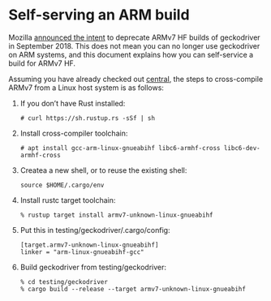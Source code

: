 Self-serving an ARM build
=========================

Mozilla [announced the intent] to deprecate ARMv7 HF builds of
geckodriver in September 2018.  This does not mean you can no longer
use geckodriver on ARM systems, and this document explains how you
can self-service a build for ARMv7 HF.

Assuming you have already checked out [central], the steps to
cross-compile ARMv7 from a Linux host system is as follows:

  1. If you don’t have Rust installed:

         # curl https://sh.rustup.rs -sSf | sh

  2. Install cross-compiler toolchain:

         # apt install gcc-arm-linux-gnueabihf libc6-armhf-cross libc6-dev-armhf-cross

  3. Createa a new shell, or to reuse the existing shell:

         source $HOME/.cargo/env

  4. Install rustc target toolchain:

         % rustup target install armv7-unknown-linux-gnueabihf

  5. Put this in testing/geckodriver/.cargo/config:

         [target.armv7-unknown-linux-gnueabihf]
         linker = "arm-linux-gnueabihf-gcc"

  6. Build geckodriver from testing/geckodriver:

         % cd testing/geckodriver
         % cargo build --release --target armv7-unknown-linux-gnueabihf

[announced the intent]: https://lists.mozilla.org/pipermail/tools-marionette/2018-September/000035.html
[central]: https://hg.mozilla.org/mozilla-central/
